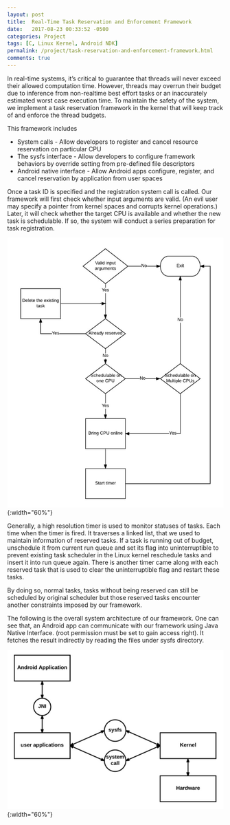 ```yaml
---
layout: post
title:  Real-Time Task Reservation and Enforcement Framework
date:   2017-08-23 00:33:52 -0500
categories: Project
tags: [C, Linux Kernel, Android NDK]
permalink: /project/task-reservation-and-enforcement-framework.html
comments: true
---
```


In real-time systems, it’s critical to guarantee that threads will never exceed
their allowed computation time. However, threads may overrun their budget due to
inference from non-realtime best effort tasks or an inaccurately estimated worst
case execution time. To maintain the safety of the system, we implement a task
reservation framework in the kernel that will keep track of and enforce the
thread budgets.


This framework includes

- System calls - Allow developers to register and cancel resource reservation on
particular CPU
- The sysfs interface - Allow developers to configure framework behaviors by
override setting from pre-defined file descriptors
- Android native interface - Allow Android apps configure, register, and cancel
reservation by application from user spaces  


Once a task ID is specified and the registration system call is called. Our
framework will first check whether input arguments are valid. (An evil user may
specify a pointer from kernel spaces and corrupts kernel operations.) Later,
it will check whether the target CPU is available and whether the new task is
schedulable. If so, the system will conduct a series preparation for task
registration.


![registration flow][rtes-reservation-flow]{:width="60%"}


Generally, a high resolution timer is used to monitor statuses of tasks. Each time
when the timer is fired. It traverses a linked list, that we used to maintain
information of reserved tasks. If a task is running out of budget, unschedule it
from current run queue and set its flag into uninterruptible to prevent existing
task scheduler in the Linux kernel reschedule tasks and insert it into run queue
again. There is another timer came along with each reserved task that is used to
clear the uninterruptible flag and restart these tasks.


By doing so, normal tasks, tasks without being reserved can still be scheduled
by original scheduler but those reserved tasks encounter another constraints
imposed by our framework.


The following is the overall system architecture of our framework. One can see
that, an Android app can communicate with our framework using Java Native Interface.
(root permission must be set to gain access right). It fetches the result indirectly
by reading the files under sysfs directory.


![system architecture][rtes-architecture]{:width="60%"}


[rtes-reservation-flow]: /assets/images/rtes-reservation-flow.jpg#center
[rtes-architecture]: /assets/images/rtes-architecture.jpg#center
